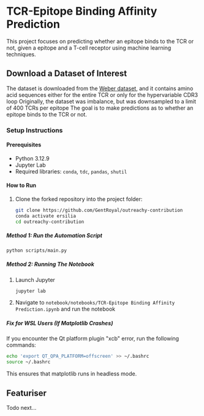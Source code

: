 # TCR-Epitope Binding Affinity Prediction
This project focuses on predicting whether an epitope binds to the TCR or not, given a epitope and a T-cell receptor using machine learning techniques. 

## Download a Dataset of Interest
The dataset is downloaded from the [Weber dataset](https://tdcommons.ai/multi_pred_tasks/tcrepitope), and it contains amino acid sequences either for the entire TCR or only for the hypervariable CDR3 loop
Originally, the dataset was imbalance, but was downsampled to a limit of 400 TCRs per epitope
The goal is to make predictions as to whether an epitope binds to the TCR or not.

### Setup Instructions
#### Prerequisites
- Python 3.12.9
- Jupyter Lab
- Required libraries: `conda`, `tdc`, `pandas`, `shutil`

#### How to Run
1. Clone the forked repository into the project folder:
   ```bash
   git clone https://github.com/GentRoyal/outreachy-contribution
   conda activate ersilia
   cd outreachy-contribution
   ```

##### Method 1: Run the Automation Script
   ```bash
   python scripts/main.py
   ```

##### Method 2: Running The Notebook
1. Launch Jupyter
   ```bash
   jupyter lab
   ```
2. Navigate to `notebook/notebooks/TCR-Epitope Binding Affinity Prediction.ipynb` and run the notebook

##### Fix for WSL Users (If Matplotlib Crashes)  
If you encounter the Qt platform plugin "xcb" error, run the following commands:  
```bash
echo 'export QT_QPA_PLATFORM=offscreen' >> ~/.bashrc
source ~/.bashrc
```
This ensures that matplotlib runs in headless mode.

## Featuriser
Todo next...
